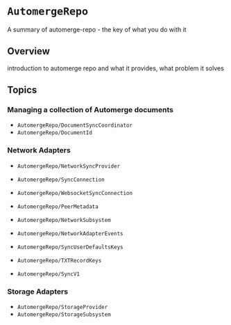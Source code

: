 # ``AutomergeRepo``

A summary of automerge-repo - the key of what you do with it

## Overview

introduction to automerge repo and what it provides, what problem it solves

## Topics

### Managing a collection of Automerge documents

- ``AutomergeRepo/DocumentSyncCoordinator``
- ``AutomergeRepo/DocumentId``

### Network Adapters

- ``AutomergeRepo/NetworkSyncProvider``
- ``AutomergeRepo/SyncConnection``
- ``AutomergeRepo/WebsocketSyncConnection``
- ``AutomergeRepo/PeerMetadata``

- ``AutomergeRepo/NetworkSubsystem``
- ``AutomergeRepo/NetworkAdapterEvents``
- ``AutomergeRepo/SyncUserDefaultsKeys``
- ``AutomergeRepo/TXTRecordKeys``
- ``AutomergeRepo/SyncV1``

### Storage Adapters

- ``AutomergeRepo/StorageProvider``
- ``AutomergeRepo/StorageSubsystem`` 
